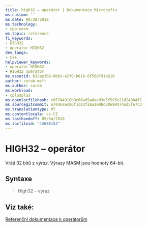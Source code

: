 ```yaml
---
title: high32 – operátor | Dokumentace Microsoftu
ms.custom: ''
ms.date: 08/30/2018
ms.technology:
- cpp-masm
ms.topic: reference
f1_keywords:
- HIGH32
- operator HIGH32
dev_langs:
- C++
helpviewer_keywords:
- operator HIGH32
- HIGH32 operator
ms.assetid: b32ae3b8-0bb3-42f8-b616-6f568791a618
author: corob-msft
ms.author: corob
ms.workload:
- cplusplus
ms.openlocfilehash: c85744918b9c66ad9adaed3e5f595e21d24904f1
ms.sourcegitcommit: a7046aac86f1c83faba1088c80698474e25fe7c3
ms.translationtype: MT
ms.contentlocale: cs-CZ
ms.lasthandoff: 09/04/2018
ms.locfileid: "43688153"
---
```

# <a name="operator-high32"></a>HIGH32 – operátor

Vrátí 32 bitů z *výraz*. Výrazy MASM jsou hodnoty 64-bit.

## <a name="syntax"></a>Syntaxe

> High32 – výraz

## <a name="see-also"></a>Viz také:

[Referenční dokumentace k operátorům](../../assembler/masm/operators-reference.md)<br/>